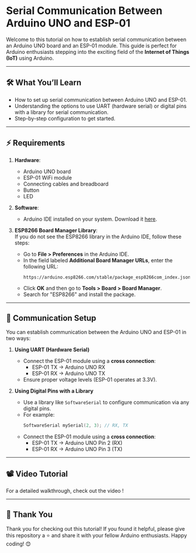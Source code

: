 # Serial Communication Between Arduino UNO and ESP-01

Welcome to this tutorial on how to establish serial communication between an Arduino UNO board and an ESP-01 module. This guide is perfect for Arduino enthusiasts stepping into the exciting field of the **Internet of Things (IoT)** using Arduino.

---

## 🛠️ What You’ll Learn
- How to set up serial communication between Arduino UNO and ESP-01.
- Understanding the options to use UART (hardware serial) or digital pins with a library for serial communication.
- Step-by-step configuration to get started.

---

## ⚡ Requirements
1. **Hardware**:  
   - Arduino UNO board  
   - ESP-01 WiFi module  
   - Connecting cables and breadboard  
   - Button  
   - LED  

2. **Software**:  
   - Arduino IDE installed on your system. Download it [here](https://www.arduino.cc/en/software).  

3. **ESP8266 Board Manager Library**:  
   If you do not see the ESP8266 library in the Arduino IDE, follow these steps:  
   - Go to **File > Preferences** in the Arduino IDE.  
   - In the field labeled **Additional Board Manager URLs**, enter the following URL:  
     ```
     https://arduino.esp8266.com/stable/package_esp8266com_index.json
     ```
   - Click **OK** and then go to **Tools > Board > Board Manager**.  
   - Search for "ESP8266" and install the package.

---

## 🔧 Communication Setup
You can establish communication between the Arduino UNO and ESP-01 in two ways:

1. **Using UART (Hardware Serial)**  
   - Connect the ESP-01 module using a **cross connection**:  
     - ESP-01 TX → Arduino UNO RX  
     - ESP-01 RX → Arduino UNO TX  
   - Ensure proper voltage levels (ESP-01 operates at 3.3V).  

2. **Using Digital Pins with a Library**  
   - Use a library like `SoftwareSerial` to configure communication via any digital pins.  
   - For example:  
     ```cpp
     SoftwareSerial mySerial(2, 3); // RX, TX
     ```  
   - Connect the ESP-01 module using a **cross connection**:  
     - ESP-01 TX → Arduino UNO Pin 2 (RX)  
     - ESP-01 RX → Arduino UNO Pin 3 (TX)  

---

## 📽️ Video Tutorial
For a detailed walkthrough, check out the video !

---

## 🙏 Thank You
Thank you for checking out this tutorial! If you found it helpful, please give this repository a ⭐ and share it with your fellow Arduino enthusiasts. Happy coding! 😊
